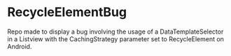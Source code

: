 # RecycleElementBug

Repo made to display a bug involving the usage of a DataTemplateSelector in a Listview with the CachingStrategy parameter set to RecycleElement on Android.
